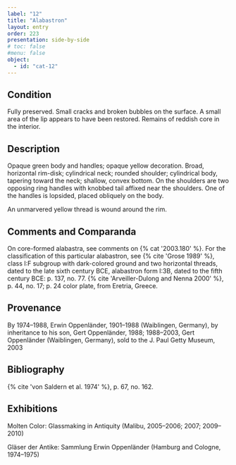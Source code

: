 ```yaml
---
label: "12"
title: "Alabastron"
layout: entry
order: 223
presentation: side-by-side
# toc: false
#menu: false 
object:
  - id: "cat-12"
---
```


## Condition

Fully preserved. Small cracks and broken bubbles on the surface. A small area of the lip appears to have been restored. Remains of reddish core in the interior.

## Description

Opaque green body and handles; opaque yellow decoration. Broad, horizontal rim-disk; cylindrical neck; rounded shoulder; cylindrical body, tapering toward the neck; shallow, convex bottom. On the shoulders are two opposing ring handles with knobbed tail affixed near the shoulders. One of the handles is lopsided, placed obliquely on the body.

An unmarvered yellow thread is wound around the rim.

## Comments and Comparanda

On core-formed alabastra, see comments on {% cat '2003.180' %}. For the classification of this particular alabastron, see {% cite 'Grose 1989' %}, class I:F subgroup with dark-colored ground and two horizontal threads, dated to the late sixth century BCE, alabastron form I:3B, dated to the fifth century BCE: p. 137, no. 77. {% cite 'Arveiller-Dulong and Nenna 2000' %}, p. 44, no. 17; p. 24 color plate, from Eretria, Greece.

## Provenance

By 1974–1988, Erwin Oppenländer, 1901–1988 (Waiblingen, Germany), by inheritance to his son, Gert Oppenländer, 1988; 1988–2003, Gert Oppenländer (Waiblingen, Germany), sold to the J. Paul Getty Museum, 2003

## Bibliography

{% cite 'von Saldern et al. 1974' %}, p. 67, no. 162.

## Exhibitions

Molten Color: Glassmaking in Antiquity (Malibu, 2005–2006; 2007; 2009–2010)

Gläser der Antike: Sammlung Erwin Oppenländer (Hamburg and Cologne, 1974–1975)